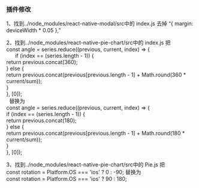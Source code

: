 <h3>插件修改</h3>
<p>1、找到../node_modules/react-native-modal/src中的 index.js 去掉 “{ margin: deviceWidth * 0.05 },”</p>
<p>2、找到../node_modules/react-native-pie-chart/src中的 index.js 把  <br/>
  const angle = series.reduce((previous, current, index) => {<br/>
        if (index == (series.length - 1)) {<br/>
          return previous.concat(360);<br/>
        } else {<br/>
          return previous.concat(previous[previous.length - 1] + Math.round(360 * current/sum));<br/>
        }<br/>
      }, [0]);<br/>
   替换为<br/>
   const angle = series.reduce((previous, current, index) => {<br/>
      if (index == (series.length - 1)) {<br/>
        return previous.concat(180);<br/>
      } else {<br/>
        return previous.concat(previous[previous.length - 1] + Math.round(180 * current/sum));<br/>
      }<br/>
    }, [0]);
    <p>
3、找到../node_modules/react-native-pie-chart/src中的 Pie.js 把 <br/>
      const rotation = Platform.OS === 'ios' ? 0 : -90;
 替换为<br/>
      const rotation = Platform.OS === 'ios' ? 90 : 180;

